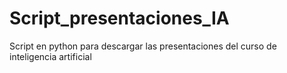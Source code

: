 # Script_presentaciones_IA
Script en python para descargar las presentaciones del curso de inteligencia artificial
